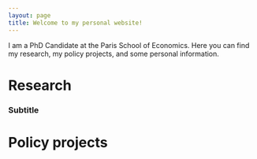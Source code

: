 ```yaml
---
layout: page
title: Welcome to my personal website!
---
```


I am a PhD Candidate at the Paris School of Economics.
Here you can find my research, my policy projects, and some personal information.

# Research

### Subtitle
# Policy projects


